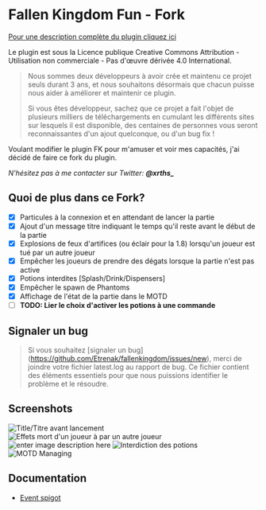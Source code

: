 

Fallen Kingdom Fun - Fork
===
[Pour une description complète du plugin cliquez ici](https://www.spigotmc.org/resources/fallenkingdom.38878/)

Le plugin est sous la Licence publique Creative Commons Attribution - Utilisation non commerciale - Pas d'œuvre dérivée 4.0 International.

> Nous sommes deux développeurs à avoir crée et maintenu ce projet seuls
> durant 3 ans, et nous souhaitons  désormais que chacun puisse nous
> aider à améliorer et maintenir ce plugin. 
> 
> Si vous êtes développeur, sachez que ce projet a fait l'objet de
> plusieurs milliers de téléchargements en cumulant les différents sites
> sur lesquels il est disponible, des centaines de personnes vous seront
> reconnaissantes d'un ajout quelconque, ou d'un bug fix !

Voulant modifier le plugin FK pour m'amuser et voir mes capacités, j'ai décidé de faire ce fork du plugin. 

*N'hésitez pas à me contacter sur Twitter: **@xrths_***

## Quoi de plus dans ce Fork?
- [x] Particules à la connexion et en attendant de lancer la partie
- [x] Ajout d'un message titre indiquant le temps qu'il reste avant le début de la partie
- [x] Explosions de feux d'artifices (ou éclair pour la 1.8) lorsqu'un joueur est tué par un autre joueur
- [x] Empêcher les joueurs de prendre des dégats lorsque la partie n'est pas active
- [x] Potions interdites [Splash/Drink/Dispensers]
- [x] Empêcher le spawn de Phantoms
- [x] Affichage de l'état de la partie dans le MOTD
- [ ] **TODO: Lier le choix d'activer les potions à une commande**

## Signaler un bug

> Si vous souhaitez [signaler un bug]
> (https://github.com/Etrenak/fallenkingdom/issues/new), merci de
> joindre votre fichier latest.log au rapport de bug. Ce fichier
> contient des éléments essentiels pour que nous puissions identifier le
> problème et le résoudre.

## Screenshots
![Title/Titre avant lancement](https://i.ibb.co/JdwV4Kn/TITLE.png)
![Effets mort d'un joueur à par un autre joueur](https://i.ibb.co/KzJRP15/PLAYER-KILL-FIREWORKS.png)
![enter image description here](https://i.ibb.co/KFyXQJp/PLAYER-PARTICLES-WAITING-LAUCH.png)
![Interdiction des potions](https://i.ibb.co/ZfZBHkV/POTIONS-BAN.png)
![MOTD Managing](https://zupimages.net/up/20/06/jt1i.gif)

## Documentation
* [Event spigot](docs/api/api.md)


